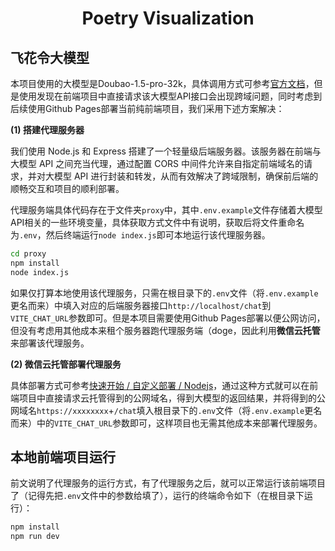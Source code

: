 <h1 align="center">Poetry Visualization</h1>

## 飞花令大模型

本项目使用的大模型是Doubao-1.5-pro-32k，具体调用方式可参考[官方文档](https://www.volcengine.com/docs/82379/1298454)，但是使用发现在前端项目中直接请求该大模型API接口会出现跨域问题，同时考虑到后续使用Github Pages部署当前纯前端项目，我们采用下述方案解决：

**(1) 搭建代理服务器**

我们使用 Node.js 和 Express 搭建了一个轻量级后端服务器。该服务器在前端与大模型 API 之间充当代理，通过配置 CORS 中间件允许来自指定前端域名的请求，并对大模型 API 进行封装和转发，从而有效解决了跨域限制，确保前后端的顺畅交互和项目的顺利部署。

代理服务端具体代码存在于文件夹`proxy`中，其中`.env.example`文件存储着大模型API相关的一些环境变量，具体获取方式文件中有说明，获取后将文件重命名为`.env`，然后终端运行`node index.js`即可本地运行该代理服务器。

```cmd
cd proxy
npm install
node index.js
```

如果仅打算本地使用该代理服务，只需在根目录下的`.env`文件（将`.env.example`更名而来）中填入对应的后端服务器接口`http://localhost/chat`到`VITE_CHAT_URL`参数即可。但是本项目需要使用Github Pages部署以便公网访问，但没有考虑用其他成本来租个服务器跑代理服务端（doge，因此利用**微信云托管**来部署该代理服务。

**(2) 微信云托管部署代理服务**

具体部署方式可参考[快速开始 / 自定义部署 / Nodejs](https://developers.weixin.qq.com/miniprogram/dev/wxcloudservice/wxcloudrun/src/quickstart/custom/node.html)，通过这种方式就可以在前端项目中直接请求云托管得到的公网域名，得到大模型的返回结果，并将得到的公网域名`https://xxxxxxxx`+`/chat`填入根目录下的`.env`文件（将`.env.example`更名而来）中的`VITE_CHAT_URL`参数即可，这样项目也无需其他成本来部署代理服务。

## 本地前端项目运行

前文说明了代理服务的运行方式，有了代理服务之后，就可以正常运行该前端项目了（记得先把`.env`文件中的参数给填了），运行的终端命令如下（在根目录下运行）：

```cmd
npm install
npm run dev
```
